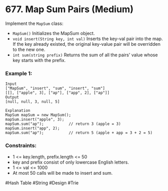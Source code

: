 # 677. Map Sum Pairs (Medium)

Implement the `MapSum` class:

- `MapSum()` Initializes the MapSum object.
- `void insert(String key, int val)` Inserts the key-val pair into the map. If the key already existed, the original key-value pair will be overridden to the new one.
- `int sum(string prefix)` Returns the sum of all the pairs' value whose key starts with the prefix.

### Example 1:

```
Input
["MapSum", "insert", "sum", "insert", "sum"]
[[], ["apple", 3], ["ap"], ["app", 2], ["ap"]]
Output
[null, null, 3, null, 5]

Explanation
MapSum mapSum = new MapSum();
mapSum.insert("apple", 3);
mapSum.sum("ap");           // return 3 (apple = 3)
mapSum.insert("app", 2);
mapSum.sum("ap");           // return 5 (apple + app = 3 + 2 = 5)
```

### Constraints:

- 1 <= key.length, prefix.length <= 50
- key and prefix consist of only lowercase English letters.
- 1 <= val <= 1000
- At most 50 calls will be made to insert and sum.

#Hash Table #String #Design #Trie
